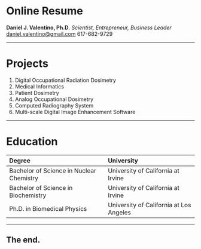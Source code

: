 # Online Resume
**Daniel J. Valentino, Ph.D.**
*Scientist, Entrepreneur, Business Leader*
daniel.valentino@gmail.com
617-682-9729

---
# Projects
1. Digital Occupational Radiation Dosimetry
2. Medical Informatics
3. Patient Dosimetry
4. Analog Occupational Dosimetry
5. Computed Radiography System
6. Multi-scale Digital Image Enhancement Software

---
# Education
|                                Degree                                |                University               |
|:--------------------------------------------------------------------|:---------------------------------------|
| Bachelor of Science in Nuclear Chemistry | University of California at Irvine |
| Bachelor of Science in Biochemistry | University of California at Irvine |
| Ph.D. in Biomedical Physics  | University of California at Los Angeles |

---
## The end.
<!--stackedit_data:
eyJoaXN0b3J5IjpbLTIwMDUwNTYzMzMsLTYzMjQ3NjE0NCw5Nz
E1MTg3NjIsLTUyMDY0NDI4NiwtMTI0MzgyOTNdfQ==
-->